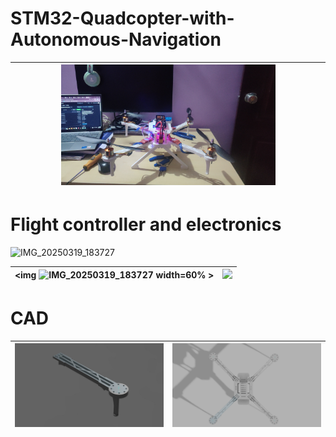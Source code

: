 # STM32-Quadcopter-with-Autonomous-Navigation


| <img src="IMAGES/IMG_20250316_21151730.jpg"  width=70%> |
| --------------------------- | 






#  Flight controller and electronics
![IMG_20250319_183727](https://github.com/user-attachments/assets/a0c4bf13-5c08-4299-92d1-13e63bad7e59)

| <img ![IMG_20250319_183727](https://github.com/user-attachments/assets/a0c4bf13-5c08-4299-92d1-13e63bad7e59) width=60% > | <img src="IMAGES/IMG_20250222_185927.jpg" width=60% > |
| --------------------------- | --------------------------- |

# CAD

| <img src="IMAGES/IMG-20250222-WA0041.jpg" > | <img src="IMAGES/COMBINED v12.png" > |
| --------------------------- | --------------------------- |


